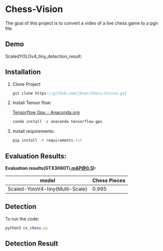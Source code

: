 # **Chess-Vision**

The goal of this project is to convert a video of a live chess game to a pgn file.

## Demo

ScaledYOLOv4_tiny_detection_result:

## Installation

1. Clone Project
    
    ```jsx
    git clone https://github.com/jkner/Chess-Vision.git
    ```
    

1. Install Tensor flow:
    
    [Tensorflow Gpu :: Anaconda.org](https://anaconda.org/anaconda/tensorflow-gpu)
    

    ```jsx
    conda install -c anaconda tensorflow-gpu
    ```

1. Install requirements:

    ```jsx
    pip install -r requirements.txt
    ```

## Evaluation Results:

****Evaluation results(GTX3060Ti,mAP@0.5):****

| model                                             | Chess Pieces |
|--------------------------------------|----------------|   
| Scaled-YoloV4-tiny(Multi-Scale)    |        0.995      |        

## Detection

To run the code:

```jsx
python3 cv_chess.py
```

## Detection Result
